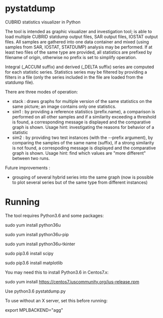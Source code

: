 # pystatdump
CUBRID statistics visualizer in Python

The tool is intended as graphic visualizer and investigation tool; is able to load multiple CUBRID statdump output files, SAR output files, IOSTAT output files.
All samples are gathered into one data container and mixed (using samples from SAR, IOSTAT, STATDUMP) analysis may be performed.
If at least two files of the same type are provided, all statistics are prefixed by filename of origin, otherwise no prefix is set to simplify operation.

Integral (_ACCUM suffix) and derived (_DELTA suffix) series are computed for each statistic series.
Statistics series may be filtered by providing a filters in a file (only the series included in the file are loaded from the statdump file).

There are three modes of operation:
 - stack : draws graphs for multiple version of the same statistics on the same picture; an image contains only one statistics.
 - sim1 : by providing a reference statistics (prefix.name), a comparison is performed on all other samples and if a similarity exceeding a threshold is found, a corresponding message is displayed and the comparative graph is shown.
        Usage hint: investigating the reasons for behavior of a statistic
 - sim2 : by providing two test instances (with the --prefix argument), by comparing the samples of the same name (suffix), if a strong similarity is not found, a correspoding message is displayed and the comparative graph is shown.
        Usage hint: find which values are "more different" between two runs.

Future improvements :
 - grouping of several hybrid series into the same graph (now is possible to plot several series but of the same type from different instances)


# Running

The tool requires Python3.6 and some packages:

sudo yum install python36u

sudo yum install python36u-pip

sudo yum install python36u-tkinter


sudo pip3.6 install scipy

sudo pip3.6 install matplotlib


You may need this to install Python3.6 in Centos7.x:

sudo yum install https://centos7.iuscommunity.org/ius-release.rpm

 
Use python3.6 pystatdump.py  <args>

To use without an X server, set this before running:

 export MPLBACKEND="agg"

